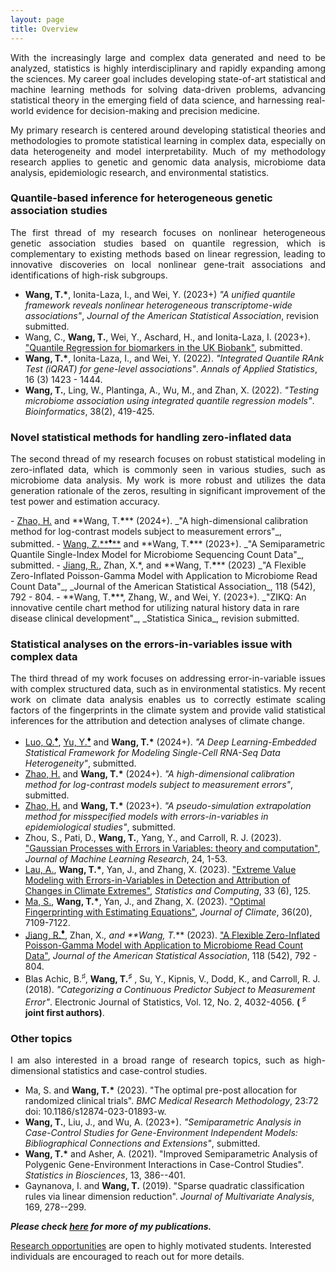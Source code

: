 ```yaml
---
layout: page
title: Overview
---
```


<p align="justify">
With the increasingly large and complex data generated and need to be analyzed, statistics is highly interdisciplinary and rapidly expanding among the sciences. My career goal includes developing state-of-art statistical and machine learning methods for solving data-driven problems, advancing statistical theory in the emerging field of data science, and harnessing real-world evidence for decision-making and precision medicine. 
</p> 

<p align="justify">
My primary research is centered around developing statistical theories and methodologies to promote statistical learning in complex data, especially on data heterogeneity and model interpretability. Much of my methodology research applies to genetic and genomic data analysis, microbiome data analysis, epidemiologic research, and environmental statistics. 
</p> 


### Quantile-based inference for heterogeneous genetic association studies
<p align="justify">
The first thread of my research focuses on nonlinear heterogeneous genetic association studies based on quantile regression, which is complementary to existing methods based on linear regression, leading to innovative discoveries on local nonlinear gene-trait associations and identifications of high-risk subgroups.
</p>

- **Wang, T.<b>*</b>**, Ionita-Laza, I., and Wei, Y. (2023+) _"A unified quantile framework reveals nonlinear heterogeneous transcriptome-wide associations"_, _Journal of the American Statistical Association_, revision submitted.
- Wang, C., **Wang, T.**, Wei, Y., Aschard, H., and Ionita-Laza, I. (2023+). ["Quantile Regression for biomarkers in the UK Biobank"](https://www.biorxiv.org/content/10.1101/2023.06.05.543699v1.full.pdf), submitted.
- **Wang, T.<b>*</b>**, Ionita-Laza, I., and Wei, Y. (2022). _"Integrated Quantile RAnk Test (iQRAT) for gene-level associations"_. _Annals of Applied Statistics_, 16 (3) 1423 - 1444.
- **Wang, T.**, Ling, W., Plantinga, A., Wu, M., and Zhan, X. (2022). _"Testing microbiome association using integrated quantile regression models"_. _Bioinformatics_, 38(2), 419-425. 

  

### Novel statistical methods for handling zero-inflated data
<p align="justify">
The second thread of my research focuses on robust statistical modeling in zero-inflated data, which is commonly seen in various studies, such as microbiome data analysis. My work is more robust and utilizes the data generation rationale of the zeros, resulting in significant improvement of the test power and estimation accuracy. 
</p>
- <ins>Zhao, H.</ins> and **Wang, T.<b>*</b>** (2024+). _"A high-dimensional calibration method for log-contrast models subject to measurement errors"_, submitted.
- <ins>Wang, Z.**<sup><span>&#9830;</span></sup>**</ins> and **Wang, T.<b>*</b>** (2023+). _"A Semiparametric Quantile Single-Index Model for Microbiome Sequencing Count Data"_, submitted.
- <ins>Jiang, R.</ins>, Zhan, X.*, and **Wang, T.<b>*</b>** (2023) _"A Flexible Zero-Inflated Poisson-Gamma Model with Application to Microbiome Read Count Data"_,  _Journal of the American Statistical Association_, 118 (542), 792 - 804. 
- **Wang, T.<b>*</b>**, Zhang, W., and Wei, Y. (2023+). _"ZIKQ: An innovative centile chart method for utilizing natural history data in rare disease clinical development"_, _Statistica Sinica_, revision submitted.


### Statistical analyses on the errors-in-variables issue with complex data
<p align="justify">
The third thread of my work focuses on addressing error-in-variable issues with complex structured data, such as in environmental statistics. My recent work on climate data analysis enables us to correctly estimate scaling factors of the fingerprints in the climate system and provide valid statistical inferences for the attribution and detection analyses of climate change.
</p>


- <ins>Luo, Q.**<sup><span>&#9830;</span></sup>**</ins>, <ins>Yu, Y.**<sup><span>&#9830;</span></sup>**</ins> and **Wang, T.<b>*</b>** (2024+). _"A Deep Learning-Embedded Statistical Framework for Modeling Single-Cell RNA-Seq Data Heterogeneity"_, submitted.
- <ins>Zhao, H.</ins> and **Wang, T.<b>*</b>** (2024+). _"A high-dimensional calibration method for log-contrast models subject to measurement errors"_, submitted.
- <ins>Zhao, H.</ins> and **Wang, T.<b>*</b>** (2023+). _"A pseudo-simulation extrapolation method for misspecified models with errors-in-variables in epidemiological studies"_, submitted.
- Zhou, S., Pati, D., **Wang, T.**, Yang, Y., and Carroll, R. J. (2023). ["Gaussian Processes with Errors in Variables: theory and computation"](https://jmlr.org/papers/volume24/21-1480/21-1480.pdf), _Journal of Machine Learning Research_, 24, 1-53.
- <ins>Lau, A.</ins>, **Wang, T.<b>*</b>**, Yan, J., and Zhang, X. (2023). ["Extreme Value Modeling with Errors-in-Variables in Detection and Attribution of Changes in Climate Extremes"](https://doi.org/10.1007/s11222-023-10290-8), _Statistics and Computing_, 33 (6), 125.
- <ins>Ma, S.</ins>, **Wang, T.<b>*</b>**, Yan, J., and Zhang, X. (2023). ["Optimal Fingerprinting with Estimating Equations"](https://journals.ametsoc.org/configurable/content/journals$002fclim$002faop$002fJCLI-D-22-0681.1$002fJCLI-D-22-0681.1.xml?t:ac=journals%24002fclim%24002faop%24002fJCLI-D-22-0681.1%24002fJCLI-D-22-0681.1.xml), _Journal of Climate_, 36(20), 7109-7122.
- <ins>Jiang, R.**<sup><span>&#9830;</span></sup>**</ins>, Zhan, X.*, and **Wang, T.<b>*</b>** (2023). ["A Flexible Zero-Inflated Poisson-Gamma Model with Application to Microbiome Read Count Data"](https://www.tandfonline.com/doi/full/10.1080/01621459.2022.2151447), _Journal of the American Statistical Association_, 118 (542), 792 - 804. 
- Blas Achic, B.<sup><span>&#9839;</span></sup>, **Wang, T.<sup><span>&#9839;</span></sup>** , Su, Y., Kipnis, V., Dodd, K., and Carroll, R. J. (2018). _"Categorizing a Continuous Predictor Subject to Measurement Error"_. Electronic Journal of Statistics, Vol. 12, No. 2, 4032-4056. **( <sup><span>&#9839;</span></sup> joint first authors)**. 


### Other topics
<p align="justify">
I am also interested in a broad range of research topics, such as high-dimensional statistics and case-control studies.
</p>

- Ma, S. and **Wang, T.<b>*</b>** (2023). "The optimal pre-post allocation for randomized clinical trials". _BMC Medical Research Methodology_,  23:72 doi: 10.1186/s12874-023-01893-w.
- **Wang, T.**, Liu, J., and Wu, A. (2023+). _"Semiparametric Analysis in Case-Control Studies for Gene-Environment Independent Models: Bibliographical Connections and Extensions"_, submitted.
- **Wang, T.<b>*</b>** and Asher, A. (2021). "Improved Semiparametric Analysis of Polygenic Gene-Environment Interactions in Case-Control Studies". _Statistics in Biosciences_, 13, 386--401.
- Gaynanova, I. and **Wang, T.** (2019). "Sparse quadratic classification rules via linear dimension reduction". _Journal of Multivariate Analysis_, 169, 278--299.



_**Please check [here](https://tianyingw.github.io/publications/) for more of my publications.**_



[Research opportunities](https://tianyingw.github.io/openings/) are open to highly motivated students. Interested individuals are encouraged to reach out for more details. 

